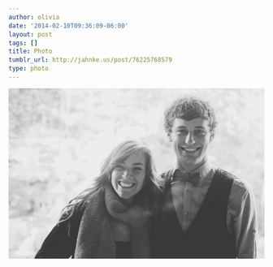 ```yaml
---
author: olivia
date: '2014-02-10T09:36:09-06:00'
layout: post
tags: []
title: Photo
tumblr_url: http://jahnke.us/post/76225768579
type: photo
---
```


![](/media/tumblr_n0se09kl181qga9s2o1_1280.jpg)

